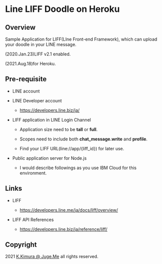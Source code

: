 # Line LIFF Doodle on Heroku

## Overview

Sample Application for LIFF(LIne Front-end Framework), which can upload your doodle in your LINE message.

(2020.Jan.23)LIFF v2.1 enabled.

(2021.Aug.18)for Heroku.


## Pre-requisite

- LINE account

- LINE Developer account

    - https://developers.line.biz/ja/

- LIFF application in LINE Login Channel

    - Application size need to be **tall** or **full**.

    - Scopes need to include both **chat_message.write** and **profile**.

    - Find your LIFF URL(line://app/{liff_id}) for later use.

- Public application server for Node.js

    - I would describe followings as you use IBM Cloud for this environment.


## Links

- LIFF

    - https://developers.line.me/ja/docs/liff/overview/

- LIFF API References

    - https://developers.line.biz/ja/reference/liff/


## Copyright

2021 [K.Kimura @ Juge.Me](https://github.com/dotnsf) all rights reserved.
